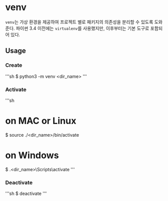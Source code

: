 # venv

`venv`는 가상 환경을 제공하여 프로젝트 별로 패키지의 의존성을 분리할 수 있도록 도와준다. 파이썬 3.4 이전에는 `virtualenv`를 사용했지만, 이후부터는 기본 도구로 포함되어 있다.

## Usage

### Create

'''sh
$ python3 -m venv <dir_name>
'''

### Activate

'''sh
# on MAC or Linux
$ source ./<dir_name>/bin/activate

# on Windows
$ .\<dir_name>\Scripts\activate
'''

### Deactivate

'''sh
$ deactivate
'''
